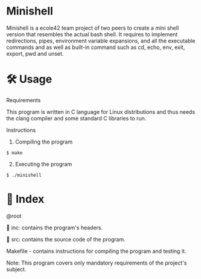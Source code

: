 # Minishell
Minishell is a ecole42 team project of two peers to create a mini shell version that resembles the actual bash shell. 
It requires to implement redirections, pipes, environment variable expansions, and all the executable commands and as well as built-in command such as cd, echo, env, exit, export, pwd and unset.

# 🛠️ Usage
Requirements

This program is written in C language for Linux distributions and thus needs the clang compiler and some standard C libraries to run.

Instructions
1. Compiling the program

```
$ make
```

2. Executing the program

```
$ ./minishell
```

 # 📑 Index
@root

 📁 inc: contains the program's headers.
 
 📁 src: contains the source code of the program.
 
 Makefile - contains instructions for compiling the program and testing it.

Note: This program covers only mandatory requirements of the project's subject.
